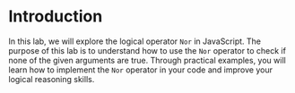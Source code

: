 # Introduction

In this lab, we will explore the logical operator `Nor` in JavaScript. The purpose of this lab is to understand how to use the `Nor` operator to check if none of the given arguments are true. Through practical examples, you will learn how to implement the `Nor` operator in your code and improve your logical reasoning skills.
